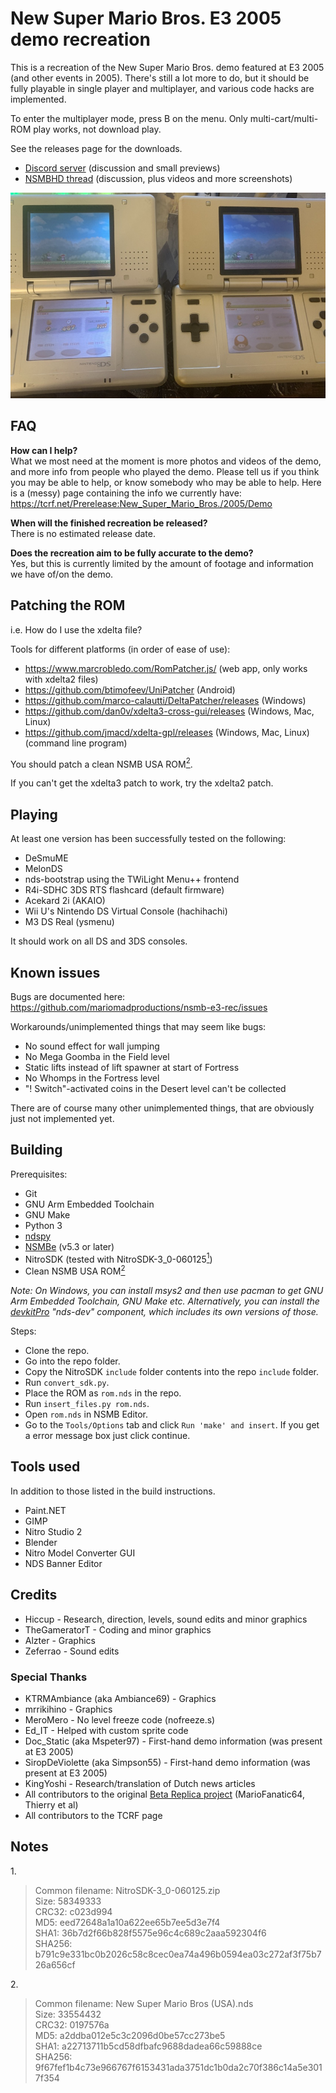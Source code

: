 # New Super Mario Bros. E3 2005 demo recreation
This is a recreation of the New Super Mario Bros. demo featured at E3 2005 (and other events in 2005). There's still a lot more to do, but it should be fully playable in single player and multiplayer, and various code hacks are implemented.

To enter the multiplayer mode, press B on the menu. Only multi-cart/multi-ROM play works, not download play.

See the releases page for the downloads.

-   [Discord server](https://discord.com/invite/FEP5sgP) (discussion and small previews)
-   [NSMBHD thread](https://nsmbhd.net/thread/5516-new-super-mario-bros-e3-2005-demo-recreation/) (discussion, plus videos and more screenshots)

![Photo of multiplayer on real hardware](docs/screenshots/nsmb-e3-rec--multiplayer-on-real-hardware-830px.jpg)

## FAQ
**How can I help?**<br>
What we most need at the moment is more photos and videos of the demo, and more info from people who played the demo. Please tell us if you think you may be able to help, or know somebody who may be able to help.
Here is a (messy) page containing the info we currently have:
https://tcrf.net/Prerelease:New_Super_Mario_Bros./2005/Demo

**When will the finished recreation be released?**<br>
There is no estimated release date.

**Does the recreation aim to be fully accurate to the demo?**<br>
Yes, but this is currently limited by the amount of footage and information we have of/on the demo.

## Patching the ROM
i.e. How do I use the xdelta file?

Tools for different platforms (in order of ease of use):

-   https://www.marcrobledo.com/RomPatcher.js/ (web app, only works with xdelta2 files)
-   https://github.com/btimofeev/UniPatcher (Android)
-   https://github.com/marco-calautti/DeltaPatcher/releases (Windows)
-   https://github.com/dan0v/xdelta3-cross-gui/releases (Windows, Mac, Linux)
-   https://github.com/jmacd/xdelta-gpl/releases (Windows, Mac, Linux) (command line program)


You should patch a clean NSMB USA ROM[<sup>2</sup>](#notes).

If you can't get the xdelta3 patch to work, try the xdelta2 patch.


## Playing
At least one version has been successfully tested on the following:

-   DeSmuME
-   MelonDS
-   nds-bootstrap using the TWiLight Menu++ frontend
-   R4i-SDHC 3DS RTS flashcard (default firmware)
-   Acekard 2i (AKAIO)
-   Wii U's Nintendo DS Virtual Console (hachihachi)
-   M3 DS Real (ysmenu)

It should work on all DS and 3DS consoles.

## Known issues
Bugs are documented here:
https://github.com/mariomadproductions/nsmb-e3-rec/issues

Workarounds/unimplemented things that may seem like bugs:
-   No sound effect for wall jumping
-   No Mega Goomba in the Field level
-   Static lifts instead of lift spawner at start of Fortress
-   No Whomps in the Fortress level
-   "! Switch"-activated coins in the Desert level can't be collected

There are of course many other unimplemented things, that are obviously just not implemented yet.

## Building
Prerequisites:
 - Git
 - GNU Arm Embedded Toolchain
 - GNU Make
 - Python 3
 - [ndspy](https://pypi.org/project/ndspy/)
 - [NSMBe](https://github.com/TheGameratorT/NSMB-Editor/releases) (v5.3 or later)
 - NitroSDK (tested with NitroSDK-3_0-060125[<sup>1</sup>](#notes))
 - Clean NSMB USA ROM[<sup>2</sup>](#notes)

_Note: On Windows, you can install msys2 and then use pacman to get GNU Arm Embedded Toolchain, GNU Make etc. Alternatively, you can install the [devkitPro](https://github.com/devkitPro/installer/releases) "nds-dev" component, which includes its own versions of those._

Steps:
 - Clone the repo.
 - Go into the repo folder.
 - Copy the NitroSDK ``include`` folder contents into the repo `include` folder.
 - Run `convert_sdk.py`.
 - Place the ROM as ``rom.nds`` in the repo.
 - Run `insert_files.py rom.nds`.
 - Open `rom.nds` in NSMB Editor.
 - Go to the `Tools/Options` tab and click `Run 'make' and insert`. If you get a error message box just click continue.

## Tools used
In addition to those listed in the build instructions.
-   Paint.NET
-   GIMP
-   Nitro Studio 2
-   Blender
-   Nitro Model Converter GUI
-   NDS Banner Editor

## Credits

-   Hiccup - Research, direction, levels, sound edits and minor graphics
-   TheGameratorT - Coding and minor graphics
-   Alzter - Graphics
-   Zeferrao - Sound edits

### Special Thanks

-   KTRMAmbiance (aka Ambiance69) - Graphics
-   mrrikihino - Graphics
-   MeroMero - No level freeze code (nofreeze.s)
-   Ed_IT - Helped with custom sprite code
-   Doc_Static (aka Mspeter97) - First-hand demo information
    (was present at E3 2005)
-   SiropDeViolette (aka Simpson55) - First-hand demo
    information (was present at E3 2005)
-   KingYoshi - Research/translation of Dutch news articles
-   All contributors to the original
    [Beta Replica project](https://nsmbhd.net/thread/2198-nsmb-beta-replica-2005-demo-replica-v1-released/) (MarioFanatic64,
    Thierry et al)
-   All contributors to the TCRF page

## Notes
1\.  
> Common filename: NitroSDK-3_0-060125.zip  
> Size: 58349333  
> CRC32: c023d994  
> MD5: eed72648a1a10a622ee65b7ee5d3e7f4  
> SHA1: 36b7d2f66b828f5575e96c4c689c2aaa592304f6  
> SHA256: b791c9e331bc0b2026c58c8cec0ea74a496b0594ea03c272af3f75b726a656cf

2\.  
> Common filename: New Super Mario Bros (USA).nds  
> Size: 33554432  
> CRC32: 0197576a  
> MD5: a2ddba012e5c3c2096d0be57cc273be5  
> SHA1: a22713711b5cd58dfbafc9688dadea66c59888ce  
> SHA256: 9f67fef1b4c73e966767f6153431ada3751dc1b0da2c70f386c14a5e3017f354
